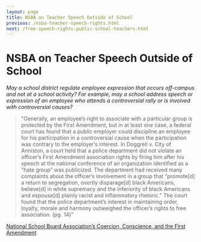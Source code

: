 ```yaml
---
layout: page
title: NSBA on Teacher Speech Outside of School
previous: /nsba-teacher-speech-rights.html
next: /free-speech-rights-public-school-teachers.html
---
```


NSBA on Teacher Speech Outside of School
=================

*May a school district regulate employee expression that occurs off-campus and not at a school activity? For example, may a school address speech or expression of an employee who attends a controversial rally or is involved with controversial causes?*

> "Generally, an employee’s right to associate with a particular group is protected by the First Amendment, but in at least one case, a federal court has found that a public employer could discipline an employee for his participation in a controversial cause when the participation was contrary to the employer’s interest. In Doggrell v. City of Anniston, a court held that a police department did not violate an officer’s First Amendment association rights by firing him after his speech at the national conference of an organization identified as a “hate group” was publicized. The department had received many complaints about the officer’s involvement in a group that “promote[d] a return to segregation, overtly disparage[d] black Americans, believe[d] in white supremacy and the inferiority of black Americans and espouse[d] plainly racist and inflammatory rhetoric.” The court found that the police department’s interest in maintaining order, loyalty, morale and harmony outweighed the officer’s rights to free association. (pg. 14)"

[National School Board Association’s Coercion, Conscience, and the First Amendment](https://www.nsba.org/coercion-conscience-and-first-amendment)
